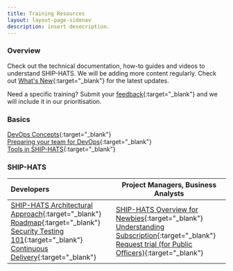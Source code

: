 ```yaml
---
title: Training Resources
layout: layout-page-sidenav
description: insert desecription.
---
```

### Overview 
Check out the technical documentation, how-to guides and videos to understand SHIP-HATS. We will be adding more content regularly. Check out [What's New](./what-s-new){:target="_blank"} for the latest updates. 

Need a specific training? Submit your [feedback](./ship-hats-enquiries){:target="_blank"} and we will include it in our prioritisation.

### Basics
[DevOps Concepts](./training/training-concepts){:target="_blank"} <br />[Preparing your team for DevOps](https://www.youtube.com/watch?v=wgW-8vvK5sMte){:target="_blank"}<br />[Tools in SHIP-HATS](./training/tools){:target="_blank"}<br />

### SHIP-HATS 

| Developers |  Project Managers, Business Analysts  |
| :------------- | ----------------------------------------------------------------------------------------- |
| [SHIP-HATS Architectural Approach](https://www.youtube.com/watch?v=yiD4--KSdTI){:target="_blank"}<br />[Roadmap](./overview#roadmap){:target="_blank"}<br />[Security Testing 101](https://www.youtube.com/watch?v=SVomPCqKGM4){:target="_blank"}<br />[Continuous Delivery](https://www.youtube.com/watch?v=DMMhqLKHLx0){:target="_blank"} | [SHIP-HATS Overview for Newbies](https://www.youtube.com/watch?v=SVomPCqKGM4){:target="_blank"}<br />[Understanding Subscription](./subscriptions){:target="_blank"}<br />[Request trial (for Public Officers)](./subscriptions#11-can-i-request-for-a-trial-subscription){:target="_blank"}

                

